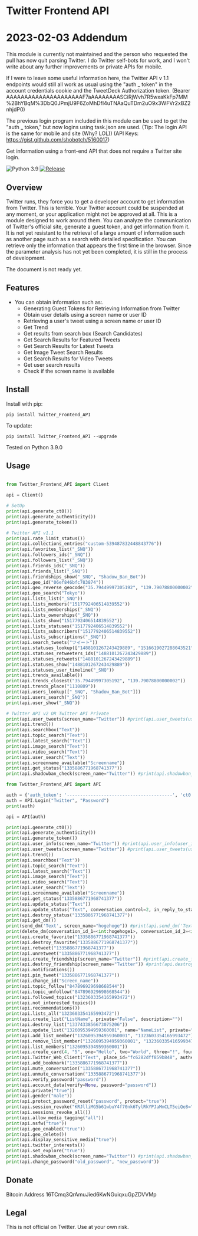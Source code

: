 # Twitter Frontend API

# 2023-02-03 Addendum
This module is currently not maintained and the person who requested the pull has now quit parsing Twitter.
I do Twitter self-bots for work, and I won't write about any further improvements or private APIs for mobile.

If I were to leave some useful information here, the Twitter API v 1.1 endpoints would still all work as usual using the "auth _ token" in the account credentials cookie and the TweetDeck Authorization token.
(Bearer AAAAAAAAAAAAAAAAAAAAAF7aAAAAAAAASCiRjWvh7R5wxaKkFp7MM%2BhYBqM%3DbQ0JPmjU9F6ZoMhDfI4uTNAaQuTDm2uO9x3WFVr2xBZ2nhjdP0)

The previous login program included in this module can be used to get the "auth _ token," but now logins using task.json are used.
(Tip: The login API is the same for mobile and site (Why? LOL))
(API Keys: https://gist.github.com/shobotch/5160017)


Get information using a front-end API that does not require a Twitter site login.

![Python 3.9](https://img.shields.io/badge/-Python%203.9-3776AB.svg?logo=python&style=plastic)
[![Release](https://img.shields.io/badge/-Release%201.1.1-00979D.svg?logo=release&style=plastic)](https://github.com/KohnoseLami/Twitter_Frontend_API/releases)

## Overview

Twitter runs, they force you to get a developer account to get information from Twitter. This is terrible. Your Twitter account could be suspended at any moment, or your application might not be approved at all. This is a module designed to work around them.
You can analyze the communication of Twitter's official site, generate a guest token, and get information from it.
It is not yet resistant to the retrieval of a large amount of information such as another page such as a search with detailed specification. You can retrieve only the information that appears the first time in the browser. Since the parameter analysis has not yet been completed, it is still in the process of development.

The document is not ready yet.

## Features

- You can obtain information such as:.
    * Generating Guest Tokens for Retrieving Information from Twitter
    * Obtain user details using a screen name or user ID
    * Retrieving a user's tweet using a screen name or user ID
    * Get Trend
    * Get results from search box (Search Candidates)
    * Get Search Results for Featured Tweets
    * Get Search Results for Latest Tweets
    * Get Image Tweet Search Results
    * Get Search Results for Video Tweets
    * Get user search results
    * Check if the screen name is available

## Install

Install with pip:

``pip install Twitter_Frontend_API``

To update:

``pip install Twitter_Frontend_API --upgrade``

Tested on Python 3.9.0

## Usage

```python

from Twitter_Frontend_API import Client

api = Client()

# SetUp
print(api.generate_ct0())
print(api.generate_authenticity())
print(api.generate_token())

# Twitter API v1.1
print(api.rate_limit_status())
print(api.collections_entries("custom-539487832448843776"))
print(api.favorites_list("_SNQ"))
print(api.followers_ids("_SNQ"))
print(api.followers_list("_SNQ"))
print(api.friends_ids("_SNQ"))
print(api.friends_list("_SNQ"))
print(api.friendships_show("_SNQ", "Shadow_Ban_Bot"))
print(api.geo_id("06ef846bfc783874"))
print(api.geo_reverse_geocode("35.79449997305192", "139.79078800000002"))
print(api.geo_search("Tokyo"))
print(api.lists_list("_SNQ"))
print(api.lists_members("1517792406514839552"))
print(api.lists_memberships("_SNQ"))
print(api.lists_ownerships("_SNQ"))
print(api.lists_show("1517792406514839552"))
print(api.lists_statuses("1517792406514839552"))
print(api.lists_subscribers("1517792406514839552"))
print(api.lists_subscriptions("_SNQ"))
print(api.search_tweets("ツイート"))
print(api.statuses_lookup(["1488101267243429889", "1516619027288043521"]))
print(api.statuses_retweeters_ids("1488101267243429889"))
print(api.statuses_retweets("1488101267243429889"))
print(api.statuses_show("1488101267243429889"))
print(api.statuses_user_timeline("_SNQ"))
print(api.trends_available())
print(api.trends_closest("35.79449997305192", "139.79078800000002"))
print(api.trends_place("1110809"))
print(api.users_lookup(["_SNQ", "Shadow_Ban_Bot"]))
print(api.users_search("_SNQ"))
print(api.user_show("_SNQ"))

# Twitter API v2 OR Twitter API Private
print(api.user_tweets(screen_name="Twitter")) #print(api.user_tweets(user_id="783214"))
print(api.trend())
print(api.searchbox("Text"))
print(api.topic_search("Text"))
print(api.latest_search("Text"))
print(api.image_search("Text"))
print(api.video_search("Text"))
print(api.user_search("Text"))
print(api.screenname_available("Screenname"))
print(api.get_status("1335886771968741377"))
print(api.shadowban_check(screen_name="Twitter")) #print(api.shadowban_check(user_id="783214"))
```

```python
from Twitter_Frontend_API import API

auth = {'auth_token': '----------------------------------------', 'ct0': '--------------------------------'}
auth = API.Login("Twitter", "Password")
print(auth)

api = API(auth)

print(api.generate_ct0())
print(api.generate_authenticity())
print(api.generate_token())
print(api.user_info(screen_name="Twitter")) #print(api.user_info(user_id="783214"))
print(api.user_tweets(screen_name="Twitter")) #print(api.user_tweets(user_id="783214"))
print(api.trend())
print(api.searchbox("Text"))
print(api.topic_search("Text"))
print(api.latest_search("Text"))
print(api.image_search("Text"))
print(api.video_search("Text"))
print(api.user_search("Text"))
print(api.screenname_available("Screenname"))
print(api.get_status("1335886771968741377"))
print(api.update_status("Text"))
print(api.update_status("Text", conversation_control=2, in_reply_to_status_id="1335886771968741377", card_uri="card://1338528317587124224"))
print(api.destroy_status("1335886771968741377"))
print(api.get_dm())
print(send_dm('Text', screen_name="hogehoge")) #print(api.send_dm('Text', user_id="123456"))
print(delete_dm(conversation_id_1=<int:hogehoge1>, conversation_id_2=<int:hogehoge2>)) #https://twitter.com/messages/<int:hogehoge1>-<int:hogehoge2>
print(api.create_favorite("1335886771968741377"))
print(api.destroy_favorite("1335886771968741377"))
print(api.retweet("1335886771968741377"))
print(api.unretweet("1335886771968741377"))
print(api.create_friendship(screen_name="Twitter")) #print(api.create_friendship(user_id="783214"))
print(api.destroy_friendship(screen_name="Twitter")) #print(api.destroy_friendship(user_id="783214"))
print(api.notifications())
print(api.pin_tweet("1335886771968741377"))
print(api.change_id("Screen_name"))
print(api.topic_follow("847896929698668544"))
print(api.topic_unfollow("847896929698668544"))
print(api.followed_topics("1323603354165993472"))
print(api.not_interested_topics())
print(api.recommendations())
print(api.lists_all("1323603354165993472"))
print(api.create_list("ListName", private="False", description=""))
print(api.destroy_list("1337433856673075206"))
print(api.update_list("1326095394959360001", name="NameList", private="True", description="Text"))
print(api.add_list_member("1326095394959360001", "1323603354165993472"))
print(api.remove_list_member("1326095394959360001", "1323603354165993472"))
print(api.list_members("1326095394959360001"))
print(api.create_card(4, "5", one="Hello", two="World", three="!", four="byPython")
print(api.Twitter_Web_Client("Text", place_id="fc6282dff859b848", authenticity_token=None))
print(api.add_bookmark("1335886771968741377"))
print(api.mute_conversation("1335886771968741377"))
print(api.unmute_conversation("1335886771968741377"))
print(api.verify_password("password"))
print(api.account_data(verify=None, password="password"))
print(api.private("true"))
print(api.gender("male"))
print(api.protect_password_reset("password", protect="true"))
print(api.session_revoke("KRJlliMG5b61wbuY4f70nk6TylRkYPJaMmCLT5eiQe8="))
print(api.sessions_revoke_all())
print(api.allow_media_tagging("all"))
print(api.nsfw("true"))
print(api.geo_enabled("true"))
print(api.geo_delete())
print(api.display_sensitive_media("true"))
print(api.twitter_interests())
print(api.set_explore("true"))
print(api.shadowban_check(screen_name="Twitter")) #print(api.shadowban_check(user_id="783214"))
print(api.change_password("old_password", "new_password"))
```

## Donate

Bitcoin Address
16TCmq3QrAmuJied6KwNGuiqxuGpZDVVMp

## Legal
This is not official on Twitter. Use at your own risk.
